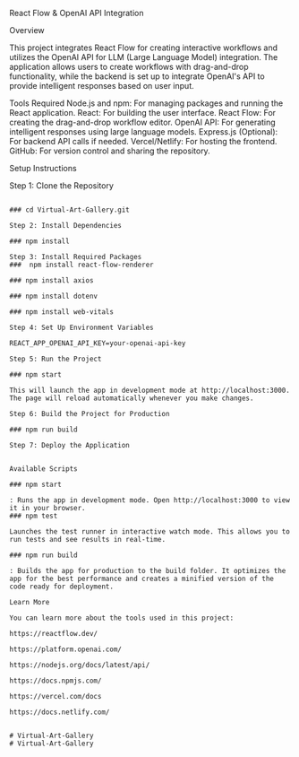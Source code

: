 React Flow & OpenAI API Integration

Overview

This project integrates React Flow for creating interactive workflows and utilizes the OpenAI API for LLM (Large Language Model) integration. The application allows users to create workflows with drag-and-drop functionality, while the backend is set up to integrate OpenAI's API to provide intelligent responses based on user input.

Tools Required
    Node.js and npm: For managing packages and running the React application.
    React: For building the user interface.
    React Flow: For creating the drag-and-drop workflow editor.
    OpenAI API: For generating intelligent responses using large language models.
    Express.js (Optional): For backend API calls if needed.
    Vercel/Netlify: For hosting the frontend.
    GitHub: For version control and sharing the repository.

Setup Instructions

Step 1: Clone the Repository

``` git clone https://github.com/vinod8833/Virtual-Art-Gallery.git

### cd Virtual-Art-Gallery.git

Step 2: Install Dependencies

### npm install

Step 3: Install Required Packages
###  npm install react-flow-renderer

### npm install axios

### npm install dotenv

### npm install web-vitals

Step 4: Set Up Environment Variables

REACT_APP_OPENAI_API_KEY=your-openai-api-key

Step 5: Run the Project

### npm start

This will launch the app in development mode at http://localhost:3000. The page will reload automatically whenever you make changes.

Step 6: Build the Project for Production

### npm run build

Step 7: Deploy the Application


Available Scripts

### npm start

: Runs the app in development mode. Open http://localhost:3000 to view it in your browser.
### npm test 

Launches the test runner in interactive watch mode. This allows you to run tests and see results in real-time.

### npm run build

: Builds the app for production to the build folder. It optimizes the app for the best performance and creates a minified version of the code ready for deployment.

Learn More

You can learn more about the tools used in this project:

https://reactflow.dev/

https://platform.openai.com/

https://nodejs.org/docs/latest/api/

https://docs.npmjs.com/

https://vercel.com/docs

https://docs.netlify.com/


# Virtual-Art-Gallery
# Virtual-Art-Gallery
